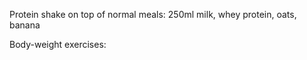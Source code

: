 Protein shake on top of normal meals: 250ml milk, whey protein, oats, banana

Body-weight exercises:

&nbsp;

&nbsp;